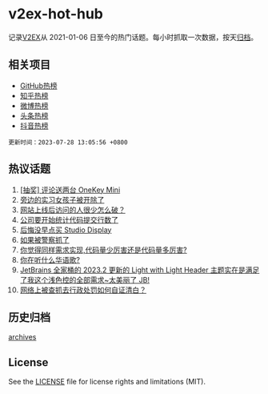 # v2ex-hot-hub

 记录[V2EX](https://www.v2ex.com/)从 2021-01-06 日至今的热门话题。每小时抓取一次数据，按天[归档](archives)。
 
 ## 相关项目

- [GitHub热榜](https://github.com/snaildev/github-hot-hub)
- [知乎热榜](https://github.com/snaildev/zhihu-hot-hub)
- [微博热榜](https://github.com/snaildev/weibo-hot-hub)
- [头条热榜](https://github.com/snaildev/toutiao-hot-hub)
- [抖音热榜](https://github.com/snaildev/douyin-hot-hub)


 `更新时间：2023-07-28 13:05:56 +0800`

## 热议话题

1. [[抽奖] 评论送两台 OneKey Mini](https://www.v2ex.com/t/960398)
1. [旁边的实习女孩子被开除了](https://www.v2ex.com/t/960329)
1. [网站上线后访问的人很少怎么破？](https://www.v2ex.com/t/960244)
1. [公司要开始统计代码提交行数了](https://www.v2ex.com/t/960400)
1. [后悔没早点买 Studio Display](https://www.v2ex.com/t/960189)
1. [如果被警察抓了](https://www.v2ex.com/t/960451)
1. [你觉得同样需求实现,代码量少厉害还是代码量多厉害?](https://www.v2ex.com/t/960424)
1. [你在听什么华语歌?](https://www.v2ex.com/t/960245)
1. [JetBrains 全家桶的 2023.2 更新的 Light with Light Header 主题实在是满足了我这个浅色控的全部需求~太美丽了 JB!](https://www.v2ex.com/t/960432)
1. [网络上被查抓去行政处罚如何自证清白？](https://www.v2ex.com/t/960307)

## 历史归档

[archives](archives)

## License

See the [LICENSE](LICENSE) file for license rights and limitations (MIT).
